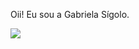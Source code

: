 Oii! Eu sou a Gabriela Sígolo.

<img src="https://www.canva.com/design/DAEgJQHNh9g/uqnwK-U2aVfO3cNX2IMQsA/view?utm_content=DAEgJQHNh9g&utm_campaign=designshare&utm_medium=link&utm_source=publishsharelink"> 
